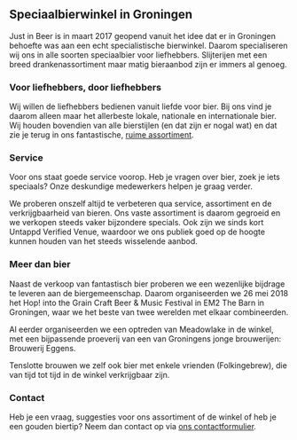 ## Speciaalbierwinkel in Groningen
Just in Beer is in maart 2017 geopend vanuit het idee dat er in Groningen behoefte was aan een echt specialistische bierwinkel. Daarom specialiseren wij ons in alle soorten speciaalbier voor liefhebbers. Slijterijen met een breed drankenassortiment maar matig bieraanbod zijn er immers al genoeg.

### Voor liefhebbers, door liefhebbers
Wij willen de liefhebbers bedienen vanuit liefde voor bier. Bij ons vind je daarom alleen maar het allerbeste lokale, nationale en internationale bier. Wij houden bovendien van alle bierstijlen (en dat zijn er nogal wat) en dat zie je terug in ons fantastische, [ruime assortiment](/assortiment/).

### Service
Voor ons staat goede service voorop. Heb je vragen over bier, zoek je iets speciaals? Onze deskundige medewerkers helpen je graag verder.

We proberen onszelf altijd te verbeteren qua service, assortiment en de verkrijgbaarheid van bieren. Ons vaste assortiment is daarom gegroeid en we verkopen steeds vaker bijzondere specials. Ook zijn we sinds kort Untappd Verified Venue, waardoor we ons publiek goed op de hoogte kunnen houden van het steeds wisselende aanbod.

### Meer dan bier
Naast de verkoop van fantastisch bier proberen we een wezenlijke bijdrage te leveren aan de biergemeenschap. Daarom organiseerden we 26 mei 2018 het Hop! into the Grain Craft Beer & Music Festival in EM2 The Barn in Groningen, waar we het beste van twee werelden met elkaar combineerden.

Al eerder organiseerden we een optreden van Meadowlake in de winkel, met een bijpassende proeverij van een van Groningens jonge brouwerijen: Brouwerij Eggens.

Tenslotte brouwen we zelf ook bier met enkele vrienden (Folkingebrew), die van tijd tot tijd in de winkel verkrijgbaar zijn.

### Contact
Heb je een vraag, suggesties voor ons assortiment of de winkel of heb je een gouden biertip? Neem dan contact op via [ons contactformulier](/contact/).
